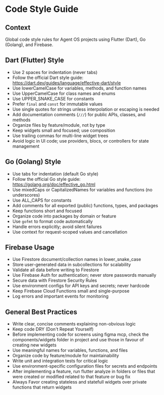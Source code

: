# Code Style Guide

## Context

Global code style rules for Agent OS projects using Flutter (Dart), Go (Golang), and Firebase.

## Dart (Flutter) Style

- Use 2 spaces for indentation (never tabs)
- Follow the official Dart style guide: https://dart.dev/guides/language/effective-dart/style
- Use lowerCamelCase for variables, methods, and function names
- Use UpperCamelCase for class names and enums
- Use UPPER_SNAKE_CASE for constants
- Prefer `final` and `const` for immutable values
- Use single quotes for strings unless interpolation or escaping is needed
- Add documentation comments (`///`) for public APIs, classes, and methods
- Organize files by feature/module, not by type
- Keep widgets small and focused; use composition
- Use trailing commas for multi-line widget trees
- Avoid logic in UI code; use providers, blocs, or controllers for state management

## Go (Golang) Style

- Use tabs for indentation (default Go style)
- Follow the official Go style guide: https://golang.org/doc/effective_go.html
- Use mixedCaps or CapitalizedNames for variables and functions (no underscores)
- Use ALL_CAPS for constants
- Add comments for all exported (public) functions, types, and packages
- Keep functions short and focused
- Organize code into packages by domain or feature
- Use `gofmt` to format code automatically
- Handle errors explicitly; avoid silent failures
- Use context for request-scoped values and cancellation

## Firebase Usage

- Use Firestore document/collection names in lower_snake_case
- Store user-generated data in subcollections for scalability
- Validate all data before writing to Firestore
- Use Firebase Auth for authentication; never store passwords manually
- Secure data with Firestore Security Rules
- Use environment configs for API keys and secrets; never hardcode
- Keep Firebase Cloud Functions small and single-purpose
- Log errors and important events for monitoring

## General Best Practices

- Write clear, concise comments explaining non-obvious logic
- Keep code DRY (Don't Repeat Yourself)
- Before implementing code for screens using figma mcp, check the components/widgets  folder in project and use those in favour of creating new widgets
- Use meaningful names for variables, functions, and files
- Organize code by feature/module for maintainability
- Write unit and integration tests for critical logic
- Use environment-specific configuration files for secrets and endpoints
- After implementing a feature, run flutter analyze in folders or files that were created or modified related to that feature or bug fix
- Always Favor creating stateless and statefull widgets over private functions that return widgets
